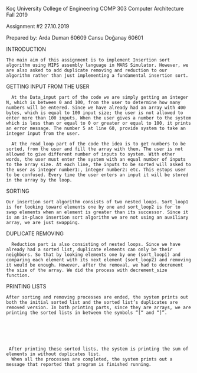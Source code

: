 




Koç University
College of Engineering
COMP 303 Computer Architecture
Fall 2019









Assignment #2
27.10.2019



Prepared by:
Arda Duman 60609
Cansu Doğanay 60601

INTRODUCTION

	The main aim of this assignment is to implement Insertion sort algorithm using MIPS assembly language in MARS Simulator. However, we are also asked to add duplicate removing and reduction to our algorithm rather than just implementing a fundamental insertion sort.

GETTING INPUT FROM THE USER
	
      At the Data_input part of the code we are simply getting an integer N, which is between 0 and 100, from the user to determine how many numbers will be entered. Since we have already had an array with 400 bytes, which is equal to 100 input size; the user is not allowed to enter more than 100 inputs. When the user gives a number to the system which is less than or equal to 0 or greater or equal to 100, it prints an error message. The number 5 at line 60, provide system to take an integer input from the user. 
      
      At the read_loop part of the code the idea is to get numbers to be sorted, from the user and fill the array with them. The user is not allowed to give different number of inputs to system. With other words, the user must enter the system with an equal number of inputs to the array size. At each line, the inputs to be sorted will asked to the user as integer number1:, integer number2: etc. This estops user to be confused. Every time the user enters an input it will be stored in the array by the loop. 
      
SORTING

	Our insertion sort algorithm consists of two nested loops. Sort_loop1 is for looking toward elements one by one and sort_loop2 is for to swap elements when an element is greater than its successor. Since it is an in-place insertion sort algorithm we are not using an auxiliary array, we are just swapping. 

DUPLICATE REMOVING

      Reduction part is also consisting of nested loops. Since we have already had a sorted list, duplicate elements can only be their neighbors. So that by looking elements one by one (sort_loop1) and comparing each element with its next element (sort_loop2) and removing it would be enough. However, after the removal, we had to decrement the size of the array. We did the process with decrement_size function. 

PRINTING LISTS

	After sorting and removing processes are ended, the system prints out both the initial sorted list and the sorted list’s duplicates are removed version. In both printing parts, since they are arrays, we are printing the sorted lists in between the symbols “[“ and “]”. 






	 After printing these sorted lists, the system is printing the sum of elements in without duplicates list. 
      When all the processes are completed, the system prints out a message that reported that program is finished running. 
      
      

